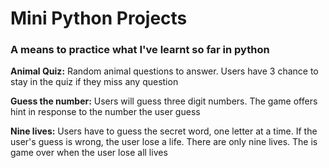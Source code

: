 # Mini Python Projects
### A means to practice what I've learnt so far in python

**Animal Quiz:** Random animal questions to answer. Users have 3 chance to stay in the quiz if they miss any question

**Guess the number:** Users will guess three digit numbers. The game offers hint in response to the number the user guess

**Nine lives:** Users have to guess the secret word, one letter at a time. If the user's guess is wrong, the user lose a life. There are only nine lives. The is game over when the user lose all lives

